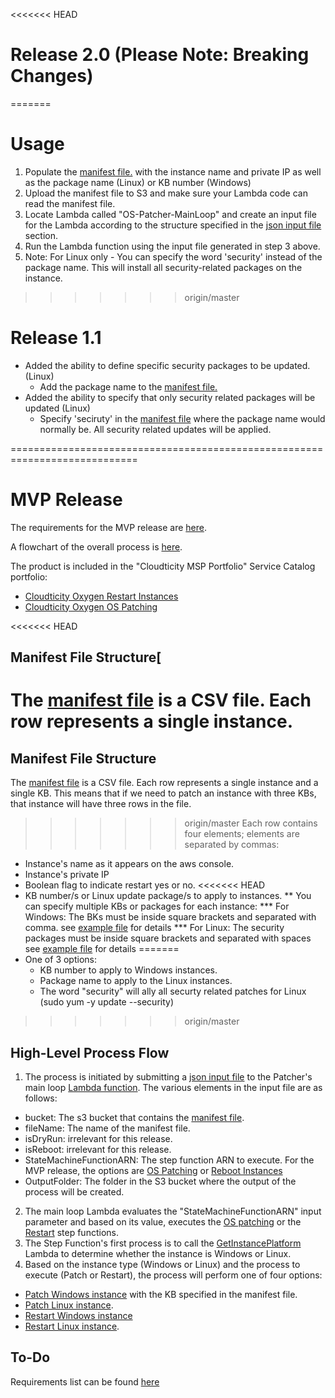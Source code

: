 <<<<<<< HEAD
# Release 2.0 (Please Note: Breaking Changes)

=======
# Usage
1. Populate the [manifest file.](https://github.com/Cloudticity/o2-patcher/blob/master/README.md#manifest-file-structure) with the instance name and private IP as well as the package name (Linux) or KB number (Windows)
2. Upload the manifest file to S3 and make sure your Lambda code can read the manifest file.
3. Locate Lambda called "OS-Patcher-MainLoop" and create an input file for the Lambda according to the structure specified in the [json input file](https://github.com/Cloudticity/o2-patcher/blob/master/events/TestFileSample.json) section.
4. Run the Lambda function using the input file generated in step 3 above.
5. Note: For Linux only - You can specify the word 'security' instead of the package name. This will install all security-related packages on the instance.
>>>>>>> origin/master

# Release 1.1

* Added the ability to define specific security packages to be updated.(Linux)
  * Add the package name to the [manifest file.](https://github.com/Cloudticity/o2-patcher/blob/master/README.md#manifest-file-structure) 
* Added the ability to specify that only security related packages will be updated (Linux)
  * Specify 'seciruty' in the [manifest file](https://github.com/Cloudticity/o2-patcher/blob/master/README.md#manifest-file-structure) where the package name would normally be. All security related updates will be applied.

============================================================================

# MVP Release

The requirements for the MVP release are [here](http://teamwork.cloudticity.com/#tasks/9745437).

A flowchart of the overall process is [here](https://www.lucidchart.com/invitations/accept/e7f67da3-52ca-4dec-8168-dab91af5f7c7).

The product is included in the "Cloudticity MSP Portfolio" Service Catalog portfolio:
* [Cloudticity Oxygen Restart Instances](https://console.aws.amazon.com/servicecatalog/home?region=us-east-1#/product/details?productId=prod-xua42lr5bvivs)
* [Cloudticity Oxygen OS Patching](https://console.aws.amazon.com/servicecatalog/home?region=us-east-1#/product/details?productId=prod-qzmqvdkm5bpq2)


<<<<<<< HEAD
## Manifest File Structure[
The [manifest file](https://github.com/Cloudticity/o2-patcher/blob/master/events/ManifestFileSample.csv) is a CSV file. Each row represents a single instance.
=======
## Manifest File Structure
The [manifest file](https://github.com/Cloudticity/o2-patcher/blob/master/events/ManifestFileSample.csv) is a CSV file. Each row represents a single instance and a single KB.
This means that if we need to patch an instance with three KBs, that instance will have three rows in the file.
>>>>>>> origin/master
Each row contains four elements; elements are separated by commas:
* Instance's name as it appears on the aws console.
* Instance's private IP
* Boolean flag to indicate restart yes or no.
<<<<<<< HEAD
* KB number/s or Linux update package/s to apply to instances.
**	You can specify multiple KBs or packages for each instance:
***	For Windows: The BKs must be inside square brackets and separated with comma. see [example file](https://github.com/Cloudticity/o2-patcher/blob/master/events/ManifestFileSample.csv) for details 
***	For Linux: The security packages must be inside square brackets and separated with spaces see [example file](https://github.com/Cloudticity/o2-patcher/blob/master/events/ManifestFileSample.csv) for details
=======
* One of 3 options: 
  * KB number to apply to Windows instances.
  * Package name to apply to the Linux instances.
  * The word "security" will ally all securty related patches for Linux (sudo yum -y update --security)
>>>>>>> origin/master
## High-Level Process Flow
1. The process is initiated by submitting a [json input file](https://github.com/Cloudticity/o2-patcher/blob/master/events/TestFileSample.json) to the Patcher's main loop [Lambda function](https://github.com/Cloudticity/o2-patcher/blob/master/lib/Patcher-Main-Loop.js).
The various elements in the input file are as follows:
* bucket: The s3 bucket that contains the [manifest file](https://github.com/Cloudticity/o2-patcher/blob/master/events/ManifestFileSample.csv).
* fileName: The name of the manifest file.
* isDryRun: irrelevant for this release.
* isReboot: irrelevant for this release.
* StateMachineFunctionARN: The step function ARN to execute. For the MVP release, the options are [OS Patching](https://github.com/Cloudticity/o2-patcher/blob/master/StepFunctions/Cloudticity-Oxygen-OS-Patch-SF.json) or [Reboot Instances](https://github.com/Cloudticity/o2-patcher/blob/master/StepFunctions/Cloudticity-Oxygen-Restart-Instance-SF.json)
* OutputFolder: The folder in the S3 bucket where the output of the process will be created.
2. The main loop Lambda evaluates the "StateMachineFunctionARN" input parameter and based on its value, executes the [OS patching](https://github.com/Cloudticity/o2-patcher/blob/master/StepFunctions/Cloudticity-Oxygen-OS-Patch-SF.json) or the [Restart](https://github.com/Cloudticity/o2-patcher/blob/master/StepFunctions/Cloudticity-Oxygen-Restart-Instance-SF.json) step functions.
3. The Step Function's first process is to call the [GetInstancePlatform](https://github.com/Cloudticity/o2-patcher/blob/master/lib/GetInstancePlatform.js) Lambda to determine whether the instance is Windows or Linux.
4. Based on the instance type (Windows or Linux) and the process to execute (Patch or Restart), the process will perform one of four options:
* [Patch Windows instance](https://github.com/Cloudticity/o2-patcher/blob/master/lib/Windows_updates-patcher.js) with the KB specified in the manifest file.
* [Patch Linux instance](https://github.com/Cloudticity/o2-patcher/blob/master/lib/linux_updates-patcher.js).
* [Restart Windows instance](https://github.com/Cloudticity/o2-patcher/blob/master/lib/Reboot-Windows-Instance-patcher.js)
* [Restart Linux instance](https://github.com/Cloudticity/o2-patcher/blob/master/lib/Reboot-Linux-Instance-patcher.js).

## To-Do
Requirements list can be found [here](https://github.com/Cloudticity/o2-patcher/wiki)
